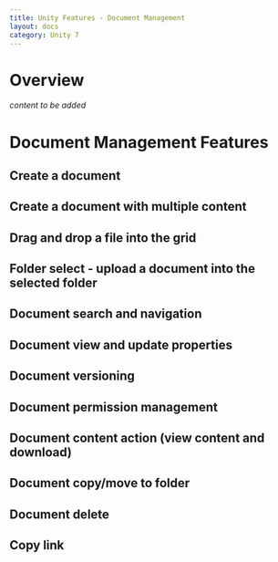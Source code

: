 ```yaml
---
title: Unity Features - Document Management
layout: docs
category: Unity 7
---
```

# Overview

*content to be added* 

# Document Management Features

## Create a document     
## Create a document with multiple content      
## Drag and drop a file into the grid
## Folder select - upload a document into the selected folder
## Document search and navigation
## Document view and update properties
## Document versioning
## Document permission management
## Document content action (view content and download)
## Document copy/move to folder
## Document delete
## Copy link
